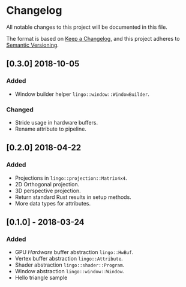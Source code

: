 # Changelog
All notable changes to this project will be documented in this file.

The format is based on [Keep a Changelog](https://keepachangelog.com/en/1.0.0/),
and this project adheres to [Semantic Versioning](https://semver.org/spec/v2.0.0.html).

## [0.3.0] 2018-10-05
### Added
- Window builder helper `lingo::window::WindowBuilder`.

### Changed
- Stride usage in hardware buffers.
- Rename attribute to pipeline.

## [0.2.0] 2018-04-22
### Added
- Projections in `lingo::projection::Matrix4x4`.
- 2D Orthogonal projection.
- 3D perspective projection.
- Return standard Rust results in setup methods.
- More data types for attributes.

## [0.1.0] - 2018-03-24
### Added
- GPU *Hardware* buffer abstraction `lingo::HwBuf`.
- Vertex buffer abstraction `lingo::Attribute`.
- Shader abstraction `lingo::shader::Program`.
- Window abstraction `lingo::window::Window`.
- Hello triangle sample
